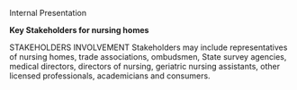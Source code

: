 Internal Presentation

**Key Stakeholders for nursing homes**

STAKEHOLDERS INVOLVEMENT
Stakeholders may include representatives of nursing homes, trade associations, ombudsmen, State survey agencies, medical directors, directors of nursing, geriatric nursing assistants, other licensed professionals, academicians and consumers.
